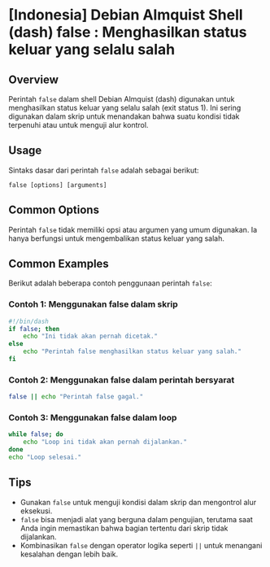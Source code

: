 # [Indonesia] Debian Almquist Shell (dash) false <Penggunaan setara>: Menghasilkan status keluar yang selalu salah

## Overview
Perintah `false` dalam shell Debian Almquist (dash) digunakan untuk menghasilkan status keluar yang selalu salah (exit status 1). Ini sering digunakan dalam skrip untuk menandakan bahwa suatu kondisi tidak terpenuhi atau untuk menguji alur kontrol.

## Usage
Sintaks dasar dari perintah `false` adalah sebagai berikut:

```
false [options] [arguments]
```

## Common Options
Perintah `false` tidak memiliki opsi atau argumen yang umum digunakan. Ia hanya berfungsi untuk mengembalikan status keluar yang salah.

## Common Examples
Berikut adalah beberapa contoh penggunaan perintah `false`:

### Contoh 1: Menggunakan false dalam skrip
```sh
#!/bin/dash
if false; then
    echo "Ini tidak akan pernah dicetak."
else
    echo "Perintah false menghasilkan status keluar yang salah."
fi
```

### Contoh 2: Menggunakan false dalam perintah bersyarat
```sh
false || echo "Perintah false gagal."
```

### Contoh 3: Menggunakan false dalam loop
```sh
while false; do
    echo "Loop ini tidak akan pernah dijalankan."
done
echo "Loop selesai."
```

## Tips
- Gunakan `false` untuk menguji kondisi dalam skrip dan mengontrol alur eksekusi.
- `false` bisa menjadi alat yang berguna dalam pengujian, terutama saat Anda ingin memastikan bahwa bagian tertentu dari skrip tidak dijalankan.
- Kombinasikan `false` dengan operator logika seperti `||` untuk menangani kesalahan dengan lebih baik.